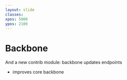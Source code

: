 ```yaml
---
layout: slide
classes:
xpos: 5000
ypos: 2100
---
```


# Backbone

And a new contrib module: backbone updates endpoints

- improves core backbone
